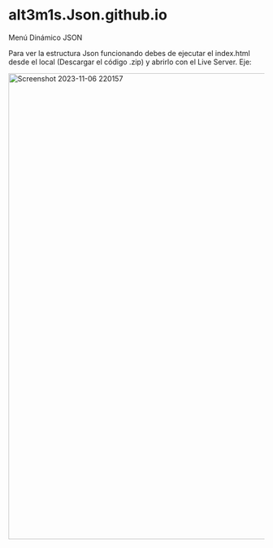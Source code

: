 # alt3m1s.Json.github.io
Menú Dinámico JSON

Para ver la estructura Json funcionando debes de ejecutar el index.html desde el local (Descargar el código .zip) y abrirlo con el Live Server. Eje:



<img width="917" alt="Screenshot 2023-11-06 220157" src="https://github.com/alt3m1s/alt3m1s.Json.github.io/assets/29589390/f929901a-7a25-48f2-b375-26730e462e36">
